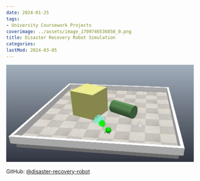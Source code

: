```yaml
---
date: 2024-01-25
tags:
- University Coursework Projects
coverimage: ../assets/image_1709746536850_0.png
title: Disaster Recovery Robot Simulation
categories:
lastMod: 2024-03-05
---
```

![image.png](/assets/image_1709746536850_0.png)

GitHub: [@disaster-recovery-robot](https://github.com/wonyoung-jang/disaster-recovery-robot)
